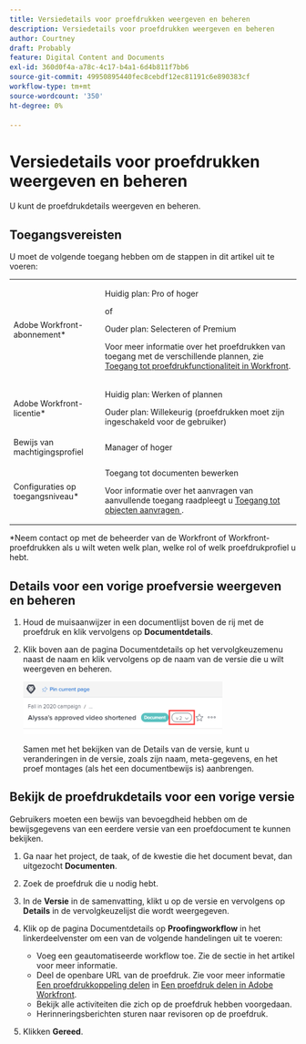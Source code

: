 ```yaml
---
title: Versiedetails voor proefdrukken weergeven en beheren
description: Versiedetails voor proefdrukken weergeven en beheren
author: Courtney
draft: Probably
feature: Digital Content and Documents
exl-id: 360d0f4a-a78c-4c17-b4a1-6d4b811f7bb6
source-git-commit: 49950895440fec8cebdf12ec81191c6e890383cf
workflow-type: tm+mt
source-wordcount: '350'
ht-degree: 0%

---
```


# Versiedetails voor proefdrukken weergeven en beheren

U kunt de proefdrukdetails weergeven en beheren.

## Toegangsvereisten

U moet de volgende toegang hebben om de stappen in dit artikel uit te voeren:

<table style="table-layout:auto"> 
 <col> 
 <col> 
 <tbody> 
  <tr> 
   <td role="rowheader">Adobe Workfront-abonnement*</td> 
   <td> <p>Huidig plan: Pro of hoger</p> <p>of</p> <p>Ouder plan: Selecteren of Premium</p> <p>Voor meer informatie over het proefdrukken van toegang met de verschillende plannen, zie <a href="/help/quicksilver/administration-and-setup/manage-workfront/configure-proofing/access-to-proofing-functionality.md" class="MCXref xref">Toegang tot proefdrukfunctionaliteit in Workfront</a>.</p> </td> 
  </tr> 
  <tr> 
   <td role="rowheader">Adobe Workfront-licentie*</td> 
   <td> <p>Huidig plan: Werken of plannen</p> <p>Ouder plan: Willekeurig (proefdrukken moet zijn ingeschakeld voor de gebruiker)</p> </td> 
  </tr> 
  <tr> 
   <td role="rowheader">Bewijs van machtigingsprofiel </td> 
   <td>Manager of hoger</td> 
  </tr> 
  <tr> 
   <td role="rowheader">Configuraties op toegangsniveau*</td> 
   <td> <p>Toegang tot documenten bewerken</p> <p>Voor informatie over het aanvragen van aanvullende toegang raadpleegt u <a href="../../../../workfront-basics/grant-and-request-access-to-objects/request-access.md" class="MCXref xref">Toegang tot objecten aanvragen </a>.</p> </td> 
  </tr> 
 </tbody> 
</table>

&#42;Neem contact op met de beheerder van de Workfront of Workfront-proefdrukken als u wilt weten welk plan, welke rol of welk proefdrukprofiel u hebt.

## Details voor een vorige proefversie weergeven en beheren

1. Houd de muisaanwijzer in een documentlijst boven de rij met de proefdruk en klik vervolgens op **Documentdetails**.
1. Klik boven aan de pagina Documentdetails op het vervolgkeuzemenu naast de naam en klik vervolgens op de naam van de versie die u wilt weergeven en beheren.

   ![](assets/version-drop-dn-doc-dtls-nwe-350x93.png)

   Samen met het bekijken van de Details van de versie, kunt u veranderingen in de versie, zoals zijn naam, meta-gegevens, en het proef montages (als het een documentbewijs is) aanbrengen.

## Bekijk de proefdrukdetails voor een vorige versie

Gebruikers moeten een bewijs van bevoegdheid hebben om de bewijsgegevens van een eerdere versie van een proefdocument te kunnen bekijken.

1. Ga naar het project, de taak, of de kwestie die het document bevat, dan uitgezocht **Documenten**.
1. Zoek de proefdruk die u nodig hebt.
1. In de **Versie** in de samenvatting, klikt u op de versie en vervolgens op **Details** in de vervolgkeuzelijst die wordt weergegeven.

1. Klik op de pagina Documentdetails op **Proofingworkflow** in het linkerdeelvenster om een van de volgende handelingen uit te voeren:

   * Voeg een geautomatiseerde workflow toe. Zie de sectie in het artikel voor meer informatie.
   * Deel de openbare URL van de proefdruk. Zie voor meer informatie [Een proefdrukkoppeling delen](../../../../review-and-approve-work/proofing/managing-proofs-within-workfront/share-a-proof-in-workfront.md#share) in [Een proefdruk delen in Adobe Workfront](../../../../review-and-approve-work/proofing/managing-proofs-within-workfront/share-a-proof-in-workfront.md).
   * Bekijk alle activiteiten die zich op de proefdruk hebben voorgedaan.
   * Herinneringsberichten sturen naar revisoren op de proefdruk.

1. Klikken **Gereed**.
